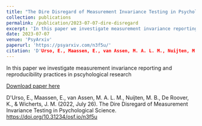 ```yaml
---
title: "The Dire Disregard of Measurement Invariance Testing in Psychological Science"
collection: publications
permalink: /publication/2023-07-07-dire-disregard
excerpt: 'In this paper we investigate measurement invariance reporting and reproducibility practices in pscyhological research'
date: 2023-07-07
venue: 'PsyArxiv'
paperurl: 'https://psyarxiv.com/n3f5u/'
citation: 'D'Urso, E., Maassen, E., van Assen, M. A. L. M., Nuijten, M. B., De Roover, K., & Wicherts, J. M. (2022, July 26). The Dire Disregard of Measurement Invariance Testing in Psychological Science. https://doi.org/10.31234/osf.io/n3f5u'
---
```

In this paper we investigate measurement invariance reporting and reproducibility practices in pscyhological research

[Download paper here](https://doi.org/10.31234/osf.io/n3f5u)

D'Urso, E., Maassen, E., van Assen, M. A. L. M., Nuijten, M. B., De Roover, K., & Wicherts, J. M. (2022, July 26). The Dire Disregard of Measurement Invariance Testing in Psychological Science. https://doi.org/10.31234/osf.io/n3f5u
